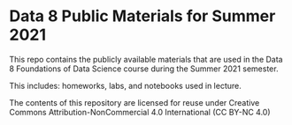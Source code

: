 # Data 8 Public Materials for Summer 2021

This repo contains the publicly available materials that are used in the Data 8 Foundations of Data Science course during the Summer 2021 semester.

This includes: homeworks, labs, and notebooks used in lecture.

The contents of this repository are licensed for reuse under Creative Commons Attribution-NonCommercial 4.0 International (CC BY-NC 4.0)
